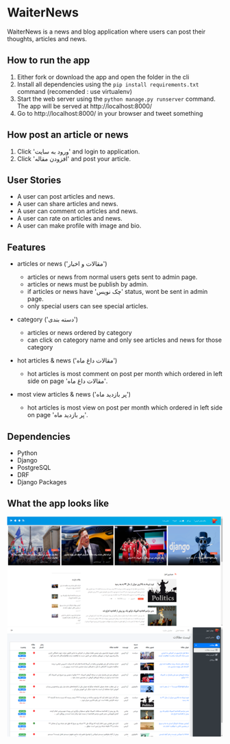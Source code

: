 # WaiterNews
WaiterNews is a news and blog application where users can post their thoughts, articles and news.

##  How to run the app
1. Either fork or download the app and open the folder in the cli
2. Install all dependencies using the `pip install requirements.txt` command (recomended : use virtualenv)
3. Start the web server using the `python manage.py runserver` command. The app will be served at http://localhost:8000/ 
4. Go to http://localhost:8000/ in your browser and tweet something



## How post an article or news
1. Click 'ورود به سایت' and login to application.
2. Click 'افزودن مقاله' and post your article.


## User Stories
- A user can post articles and news.
- A user can share articles and news.
- A user can comment on articles and news.
- A user can rate on articles and news.
- A user can make profile with image and bio.

## Features
- articles or news ('مقالات و اخبار')
  - articles or news from normal users gets sent to admin page.  
  - articles or news must be publish by admin.
  - if articles or news have 'چک نویس' status, wont be sent in admin page.
  - only special users can see special articles.
  
- category ('دسته بندی')
  - articles or news ordered by category
  - can click on category name and only see articles and news for those category
  
- hot articles & news ('مقالات داغ ماه')
  - hot articles is most comment on post per month which ordered in left side on page 'مقالات داغ ماه'.
  
- most view articles & news ('پر بازدید ماه')
  - hot articles is most view on post per month which ordered in left side on page 'پر بازدید ماه'.
  

## Dependencies
- Python
- Django
- PostgreSQL
- DRF
- Django Packages

## What the app looks like
![ScreenShot](screenshot/ScreenshotHome.png)
![ScreenShot](screenshot/ScreenshotPanel.png)
